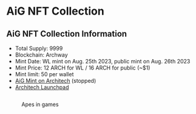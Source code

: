 # AiG NFT Collection

## AiG NFT Collection Information <a href="#id-9c94" id="id-9c94"></a>

* Total Supply: 9999
* Blockchain: Archway
* Mint Date: WL mint on Aug. 25th 2023, public mint on Aug. 26th 2023
* Mint Price: 12 ARCH for WL / 16 ARCH for public (\~$1)
* Mint limit: 50 per wallet
* [AiG Mint on Architech](https://architech.zone/nfts/mint/archway1yr5jel6egdldl6tzzm7tp295ly36v5kml4nw0q0rhhgguzdpej3s5alr5z) (stopped)
* [Architech Launchpad](https://architech.zone/)

<figure><img src="../../../.gitbook/assets/AiG-general-info-v3.3.jpg" alt=""><figcaption><p>Apes in games</p></figcaption></figure>
